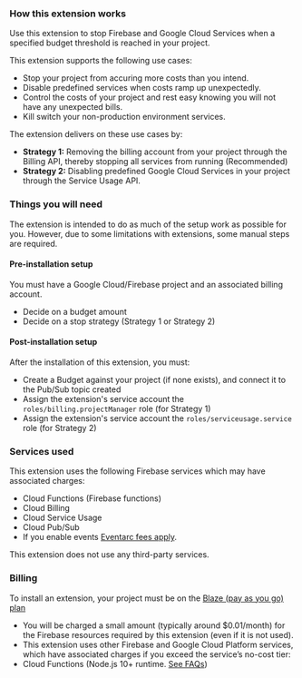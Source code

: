 ### How this extension works

Use this extension to stop Firebase and Google Cloud Services when a specified budget threshold is reached in your project.

This extension supports the following use cases:

- Stop your project from accuring more costs than you intend.
- Disable predefined services when costs ramp up unexpectedly.
- Control the costs of your project and rest easy knowing you will not have any unexpected bills.
- Kill switch your non-production environment services.

The extension delivers on these use cases by:

- **Strategy 1:** Removing the billing account from your project through the Billing API, thereby stopping all services from running (Recommended)
- **Strategy 2:** Disabling predefined Google Cloud Services in your project through the Service Usage API.

### Things you will need

The extension is intended to do as much of the setup work as possible for you. However, due to some limitations with extensions, some manual steps are required.

#### Pre-installation setup

You must have a Google Cloud/Firebase project and an associated billing account.

- Decide on a budget amount
- Decide on a stop strategy (Strategy 1 or Strategy 2)

#### Post-installation setup

After the installation of this extension, you must:

- Create a Budget against your project (if none exists), and connect it to the Pub/Sub topic created
- Assign the extension's service account the `roles/billing.projectManager` role (for Strategy 1)
- Assign the extension's service account the `roles/serviceusage.service` role (for Strategy 2)

### Services used

This extension uses the following Firebase services which may have associated charges:

- Cloud Functions (Firebase functions)
- Cloud Billing
- Cloud Service Usage
- Cloud Pub/Sub
- If you enable events [Eventarc fees apply](https://cloud.google.com/eventarc/pricing).

This extension does not use any third-party services.

### Billing

To install an extension, your project must be on the [Blaze (pay as you go) plan](https://firebase.google.com/pricing)

- You will be charged a small amount (typically around $0.01/month) for the Firebase resources required by this extension (even if it is not used).
- This extension uses other Firebase and Google Cloud Platform services, which have associated charges if you exceed the service’s no-cost tier:
- Cloud Functions (Node.js 10+ runtime. [See FAQs](https://firebase.google.com/support/faq#extensions-pricing))
